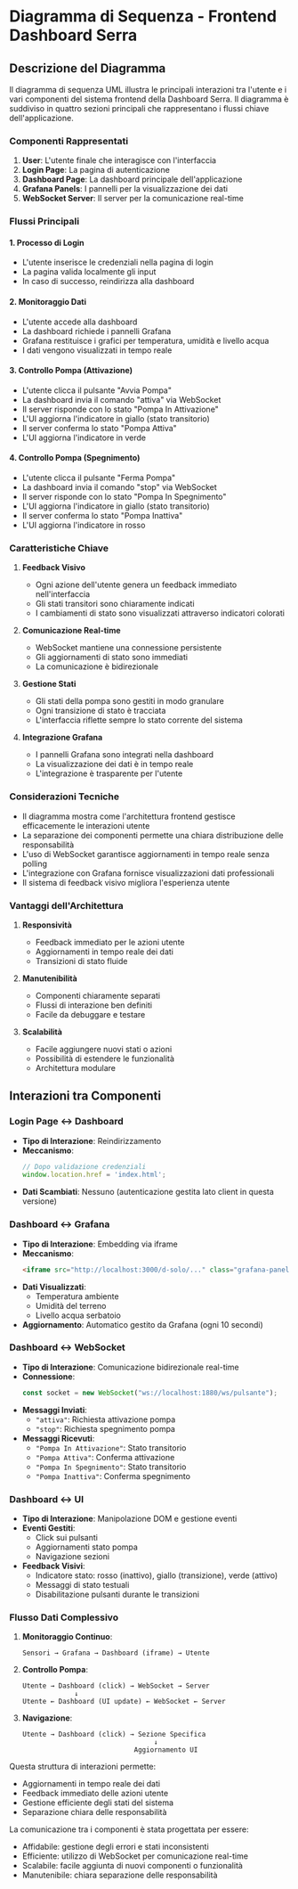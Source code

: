 # Diagramma di Sequenza - Frontend Dashboard Serra

## Descrizione del Diagramma

Il diagramma di sequenza UML illustra le principali interazioni tra l'utente e i vari componenti del sistema frontend della Dashboard Serra. Il diagramma è suddiviso in quattro sezioni principali che rappresentano i flussi chiave dell'applicazione.

### Componenti Rappresentati

1. **User**: L'utente finale che interagisce con l'interfaccia
2. **Login Page**: La pagina di autenticazione
3. **Dashboard Page**: La dashboard principale dell'applicazione
4. **Grafana Panels**: I pannelli per la visualizzazione dei dati
5. **WebSocket Server**: Il server per la comunicazione real-time

### Flussi Principali

#### 1. Processo di Login
- L'utente inserisce le credenziali nella pagina di login
- La pagina valida localmente gli input
- In caso di successo, reindirizza alla dashboard

#### 2. Monitoraggio Dati
- L'utente accede alla dashboard
- La dashboard richiede i pannelli Grafana
- Grafana restituisce i grafici per temperatura, umidità e livello acqua
- I dati vengono visualizzati in tempo reale

#### 3. Controllo Pompa (Attivazione)
- L'utente clicca il pulsante "Avvia Pompa"
- La dashboard invia il comando "attiva" via WebSocket
- Il server risponde con lo stato "Pompa In Attivazione"
- L'UI aggiorna l'indicatore in giallo (stato transitorio)
- Il server conferma lo stato "Pompa Attiva"
- L'UI aggiorna l'indicatore in verde

#### 4. Controllo Pompa (Spegnimento)
- L'utente clicca il pulsante "Ferma Pompa"
- La dashboard invia il comando "stop" via WebSocket
- Il server risponde con lo stato "Pompa In Spegnimento"
- L'UI aggiorna l'indicatore in giallo (stato transitorio)
- Il server conferma lo stato "Pompa Inattiva"
- L'UI aggiorna l'indicatore in rosso

### Caratteristiche Chiave

1. **Feedback Visivo**
   - Ogni azione dell'utente genera un feedback immediato nell'interfaccia
   - Gli stati transitori sono chiaramente indicati
   - I cambiamenti di stato sono visualizzati attraverso indicatori colorati

2. **Comunicazione Real-time**
   - WebSocket mantiene una connessione persistente
   - Gli aggiornamenti di stato sono immediati
   - La comunicazione è bidirezionale

3. **Gestione Stati**
   - Gli stati della pompa sono gestiti in modo granulare
   - Ogni transizione di stato è tracciata
   - L'interfaccia riflette sempre lo stato corrente del sistema

4. **Integrazione Grafana**
   - I pannelli Grafana sono integrati nella dashboard
   - La visualizzazione dei dati è in tempo reale
   - L'integrazione è trasparente per l'utente

### Considerazioni Tecniche

- Il diagramma mostra come l'architettura frontend gestisce efficacemente le interazioni utente
- La separazione dei componenti permette una chiara distribuzione delle responsabilità
- L'uso di WebSocket garantisce aggiornamenti in tempo reale senza polling
- L'integrazione con Grafana fornisce visualizzazioni dati professionali
- Il sistema di feedback visivo migliora l'esperienza utente

### Vantaggi dell'Architettura

1. **Responsività**
   - Feedback immediato per le azioni utente
   - Aggiornamenti in tempo reale dei dati
   - Transizioni di stato fluide

2. **Manutenibilità**
   - Componenti chiaramente separati
   - Flussi di interazione ben definiti
   - Facile da debuggare e testare

3. **Scalabilità**
   - Facile aggiungere nuovi stati o azioni
   - Possibilità di estendere le funzionalità
   - Architettura modulare 

## Interazioni tra Componenti

### Login Page ↔️ Dashboard
- **Tipo di Interazione**: Reindirizzamento
- **Meccanismo**: 
  ```javascript
  // Dopo validazione credenziali
  window.location.href = 'index.html';
  ```
- **Dati Scambiati**: Nessuno (autenticazione gestita lato client in questa versione)

### Dashboard ↔️ Grafana
- **Tipo di Interazione**: Embedding via iframe
- **Meccanismo**:
  ```html
  <iframe src="http://localhost:3000/d-solo/..." class="grafana-panel"></iframe>
  ```
- **Dati Visualizzati**:
  - Temperatura ambiente
  - Umidità del terreno
  - Livello acqua serbatoio
- **Aggiornamento**: Automatico gestito da Grafana (ogni 10 secondi)

### Dashboard ↔️ WebSocket
- **Tipo di Interazione**: Comunicazione bidirezionale real-time
- **Connessione**:
  ```javascript
  const socket = new WebSocket("ws://localhost:1880/ws/pulsante");
  ```
- **Messaggi Inviati**:
  - `"attiva"`: Richiesta attivazione pompa
  - `"stop"`: Richiesta spegnimento pompa
- **Messaggi Ricevuti**:
  - `"Pompa In Attivazione"`: Stato transitorio
  - `"Pompa Attiva"`: Conferma attivazione
  - `"Pompa In Spegnimento"`: Stato transitorio
  - `"Pompa Inattiva"`: Conferma spegnimento

### Dashboard ↔️ UI
- **Tipo di Interazione**: Manipolazione DOM e gestione eventi
- **Eventi Gestiti**:
  - Click sui pulsanti
  - Aggiornamenti stato pompa
  - Navigazione sezioni
- **Feedback Visivi**:
  - Indicatore stato: rosso (inattivo), giallo (transizione), verde (attivo)
  - Messaggi di stato testuali
  - Disabilitazione pulsanti durante le transizioni

### Flusso Dati Complessivo
1. **Monitoraggio Continuo**:
   ```
   Sensori → Grafana → Dashboard (iframe) → Utente
   ```

2. **Controllo Pompa**:
   ```
   Utente → Dashboard (click) → WebSocket → Server
                ↓
   Utente ← Dashboard (UI update) ← WebSocket ← Server
   ```

3. **Navigazione**:
   ```
   Utente → Dashboard (click) → Sezione Specifica
                                    ↓
                               Aggiornamento UI
   ```

Questa struttura di interazioni permette:
- Aggiornamenti in tempo reale dei dati
- Feedback immediato delle azioni utente
- Gestione efficiente degli stati del sistema
- Separazione chiara delle responsabilità

La comunicazione tra i componenti è stata progettata per essere:
- Affidabile: gestione degli errori e stati inconsistenti
- Efficiente: utilizzo di WebSocket per comunicazione real-time
- Scalabile: facile aggiunta di nuovi componenti o funzionalità
- Manutenibile: chiara separazione delle responsabilità 